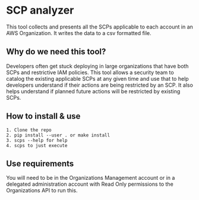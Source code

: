 # SCP analyzer

This tool collects and presents all the SCPs applicable to each account in an AWS Organization. It writes the data to a csv formatted file.

## Why do we need this tool?

Developers often get stuck deploying in large organizations that have both SCPs and restrictive IAM policies. This tool allows a security team to catalog the existing applicable SCPs at any given time and use that to help developers understand if their actions are being restricted by an SCP. It also helps understand if planned future actions will be restricted by existing SCPs. 

## How to install & use

```
1. Clone the repo
2. pip install --user . or make install
3. scps --help for help
4. scps to just execute
```

## Use requirements

You will need to be in the Organizations Management account or in a delegated administration account with Read Only permissions to the Organizations API to run this.